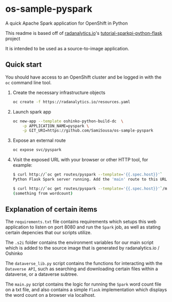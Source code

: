 # os-sample-pyspark
A quick Apache Spark application for OpenShift in Python

This readme is based off of [radanalytics.io](https://radanalytics.io)'s [tutorial-sparkpi-python-flask](https://github.com/radanalyticsio/tutorial-sparkpi-python-flask) project

It is intended to be
used as a source-to-image application.

## Quick start

You should have access to an OpenShift cluster and be logged in with the
`oc` command line tool.

1. Create the necessary infrastructure objects
   ```bash
   oc create -f https://radanalytics.io/resources.yaml
   ```

2. Launch spark app
   ```bash
   oc new-app --template oshinko-python-build-dc  \
       -p APPLICATION_NAME=pyspark \
       -p GIT_URI=https://github.com/SamiSousa/os-sample-pyspark
   ```

3. Expose an external route
   ```bash
   oc expose svc/pyspark
   ```

4. Visit the exposed URL with your browser or other HTTP tool, for example:
   ```bash
   $ curl http://`oc get routes/pyspark --template='{{.spec.host}}'`
   Python Flask Spark server running. Add the 'main' route to this URL to invoke the app.

   $ curl http://`oc get routes/pyspark --template='{{.spec.host}}'`/main
   (something from wordcount)
   ```

## Explanation of certain items

The `requirements.txt` file contains requirements which setups this web application to listen on port 8080 and run the `Spark` job, as well as stating certain depencies that our scripts utilize.

The `.s2i` folder contains the environment variables for our main script which is added to the source image that is generated by radanalytics.io / Oshinko

The `dataverse_lib.py` script contains the functions for interacting with the `Dataverse API`, such as searching and downloading certain files within a dataverse, or a dataverse subtree.

The `main.py` script contains the logic for running the `Spark` word count file on a txt file, and also contains a simple `Flask` implementation which displays the word count on a browser via localhost.


